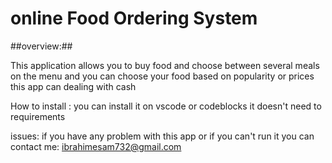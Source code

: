 
# online Food Ordering System #
##overview:##

This application allows you to buy food and choose between several meals on the menu
and you can choose your food based on popularity or prices 
this app can dealing with cash 

How to install : 
you can install it on vscode or codeblocks 
it doesn't need to requirements 

issues:
if you have any problem with this app 
or if you can't run it 
you can contact me: ibrahimesam732@gmail.com


